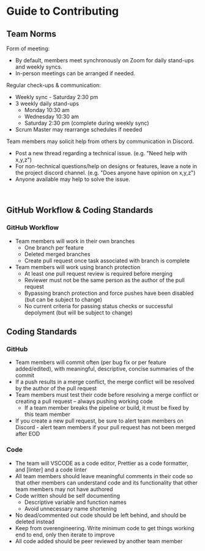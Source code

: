 # Guide to Contributing

## Team Norms

Form of meeting:
- By default, members meet synchronously on Zoom for daily stand-ups and weekly syncs.
- In-person meetings can be arranged if needed.

Regular check-ups & communication:
- Weekly sync - Saturday 2:30 pm
- 3 weekly daily stand-ups
  - Monday 10:30 am
  - Wednesday 10:30 am
  - Saturday 2:30 pm (complete during weekly sync)
- Scrum Master may rearrange schedules if needed


Team members may solicit help from others by communication in Discord.

- Post a new thread regarding a technical issue. (e.g. "Need help with x,y,z")
- For non-technical questions/help on designs or features, leave a note in the project discord channel. (e.g. "Does anyone have opinion on x,y,z")
- Anyone available may help to solve the issue.

</br>

## GitHub Workflow & Coding Standards

### GitHub Workflow

- Team members will work in their own branches
  - One branch per feature
  - Deleted merged branches
  - Create pull request once task associated with branch is complete
- Team members will work using branch protection
  - At least one pull request review is required before merging
  - Reviewer must not be the same person as the author of the pull request
  - Bypassing branch protection and force pushes have been disabled (but can be subject to change)
  - No current criteria for passing status checks or successful depolyment (but will be subject to change)

## Coding Standards

### GitHub

- Team members will commit often (per bug fix or per feature added/edited), with meaningful, descriptive, concise summaries of the commit
- If a push results in a merge conflict, the merge conflict will be resolved by the author of the pull request
- Team members must test their code before resolving a merge conflict or creating a pull request – always pushing working code
  - If a team member breaks the pipeline or build, it must be fixed by this team member
- If you create a new pull request, be sure to alert team members on Discord - alert team members if your pull request has not been merged after EOD

### Code

- The team will VSCODE as a code editor, Prettier as a code formatter, and [linter] and a code linter
- All team members should leave meaningful comments in their code so that other members can understand code and its functionality that other team members may not have authored
- Code written should be self documenting
  - Descriptive variable and function names
  - Avoid unnecessary name shortening
- No dead/commented out code should be left behind, and should be deleted instead
- Keep from overengineering. Write minimum code to get things working end to end, only then iterate to improve
- All code added should be peer reviewed by another team member
